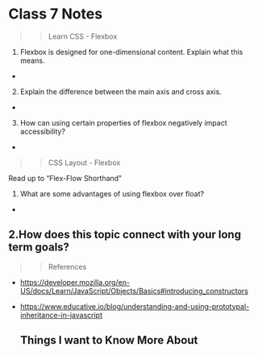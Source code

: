 # Class 7 Notes

>> Learn CSS - Flexbox

1. Flexbox is designed for one-dimensional content. Explain what this means.
 -
 
2. Explain the difference between the main axis and cross axis.
 -
 
3. How can using certain properties of flexbox negatively impact accessibility?
 -

>> CSS Layout - Flexbox

Read up to “Flex-Flow Shorthand”

1. What are some advantages of using flexbox over float?
 -
 
2.How does this topic connect with your long term goals?
 -
 
 
 
>> References

- https://developer.mozilla.org/en-US/docs/Learn/JavaScript/Objects/Basics#introducing_constructors
- https://www.educative.io/blog/understanding-and-using-prototypal-inheritance-in-javascript


  ## Things I want to Know More About
